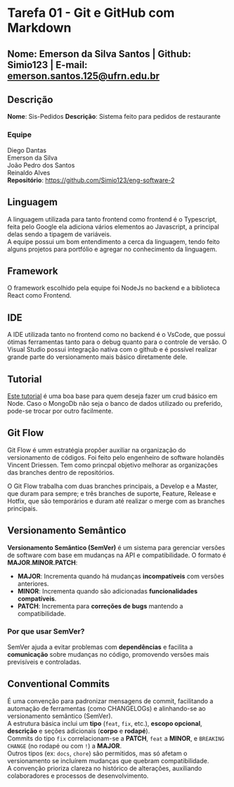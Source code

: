 # Tarefa 01 - Git e GitHub com Markdown

## Nome: Emerson da Silva Santos | Github: Simio123 | E-mail: emerson.santos.125@ufrn.edu.br

## Descrição
**Nome**: Sis-Pedidos 
**Descrição**: Sistema feito para pedidos de restaurante

### Equipe
Diego Dantas <br>
Emerson da Silva <br>
João Pedro dos Santos <br>
Reinaldo Alves <br>
**Repositório**: https://github.com/Simio123/eng-software-2

## Linguagem
A linguagem utilizada para tanto frontend como frontend é o Typescript, feita pelo Google ela adiciona vários elementos ao Javascript, a principal delas sendo a tipagem de variáveis.<br>
A equipe possui um bom entendimento a cerca da linguagem, tendo feito alguns projetos para portfólio e agregar no conhecimento da linguagem.

## Framework
O framework escolhido pela equipe foi NodeJs no backend e a biblioteca React como Frontend. 

## IDE
A IDE utilizada tanto no frontend como no backend é o VsCode, que possui ótimas ferramentas tanto para o debug quanto para o controle de versão. O Visual Studio possui integração nativa com o github e é possível realizar grande parte do versionamento mais básico diretamente dele.

## Tutorial
[Este tutorial](https://www.youtube.com/watch?v=_7UQPve99r4) é uma boa base para quem deseja fazer um crud básico em Node. Caso o MongoDb não seja o banco de dados utilizado ou preferido, pode-se trocar por outro facilmente.

## Git Flow
Git Flow é umm estratégia propõer auxiliar na organização do versionamento de códigos. Foi feito pelo engenheiro de software holandês Vincent Driessen. Tem como princpal objetivo melhorar as organizações das branches dentro de repositórios.

O Git Flow trabalha com duas branches principais, a Develop e a Master, que duram para sempre; e três branches de suporte, Feature, Release e Hotfix, que são temporários e duram até realizar o merge com as branches principais.

## Versionamento Semântico
**Versionamento Semântico (SemVer)** é um sistema para gerenciar versões de software com base em mudanças na API e compatibilidade. O formato é **MAJOR.MINOR.PATCH**:

- **MAJOR**: Incrementa quando há mudanças **incompatíveis** com versões anteriores.
- **MINOR**: Incrementa quando são adicionadas **funcionalidades compatíveis**.
- **PATCH**: Incrementa para **correções de bugs** mantendo a compatibilidade.

### Por que usar SemVer?
SemVer ajuda a evitar problemas com **dependências** e facilita a **comunicação** sobre mudanças no código, promovendo versões mais previsíveis e controladas.

## Conventional Commits
É uma convenção para padronizar mensagens de commit, facilitando a automação de ferramentas (como CHANGELOGs) e alinhando-se ao versionamento semântico (SemVer).  
A estrutura básica inclui um **tipo** (`feat`, `fix`, etc.), **escopo opcional**, **descrição** e seções adicionais (**corpo** e **rodapé**).  
Commits do tipo `fix` correlacionam-se a **PATCH**, `feat` a **MINOR**, e `BREAKING CHANGE` (no rodapé ou com `!`) a **MAJOR**.  
Outros tipos (ex: `docs`, `chore`) são permitidos, mas só afetam o versionamento se incluírem mudanças que quebram compatibilidade.  
A convenção prioriza clareza no histórico de alterações, auxiliando colaboradores e processos de desenvolvimento.
